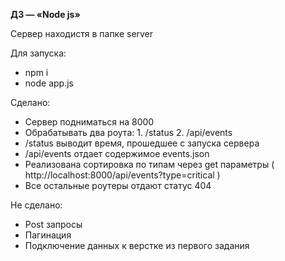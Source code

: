 **ДЗ — «Node js»**

Сервер находистя в папке server

Для запуска:
* npm i
* node app.js       

Сделано:

* Сервер подниматься на 8000
* Обрабатывать два роута: 1. /status 2. /api/events
* /status выводит время, прошедшее с запуска сервера
* /api/events отдает содержимое events.json 
* Реализована сортировка по типам через get параметры ( http://localhost:8000/api/events?type=critical )
* Все остальные роутеры отдают статус 404

Не сделано:
* Post запросы
* Пагинация
* Подключение данных к верстке из первого задания

